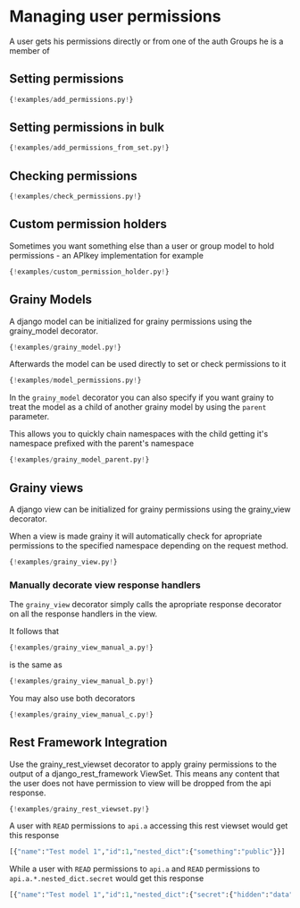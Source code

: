 # Managing user permissions

A user gets his permissions directly or from one of the auth Groups he is a member of

## Setting permissions

```py
{!examples/add_permissions.py!}
```
## Setting permissions in bulk

```py
{!examples/add_permissions_from_set.py!}
```

## Checking permissions

```py
{!examples/check_permissions.py!}
```

## Custom permission holders

Sometimes you want something else than a user or group model to hold 
permissions - an APIkey implementation for example

```py
{!examples/custom_permission_holder.py!}
```

## Grainy Models

A django model can be initialized for grainy permissions using the
grainy_model decorator.

```py
{!examples/grainy_model.py!}
```

Afterwards the model can be used directly to set or check permissions to it

```py
{!examples/model_permissions.py!}
```

In the `grainy_model` decorator you can also specify if you want grainy to
treat the model as a child of another grainy model by using the `parent` parameter.

This allows you to quickly chain namespaces with the child getting it's namespace
prefixed with the parent's namespace

```py
{!examples/grainy_model_parent.py!}
```

## Grainy views

A django view can be initialized for grainy permissions using the grainy_view
decorator.

When a view is made grainy it will automatically check for apropriate permissions to the specified namespace depending on the request method.

```py
{!examples/grainy_view.py!}
```

### Manually decorate view response handlers

The `grainy_view` decorator simply calls the apropriate response decorator on all the response handlers
in the view.

It follows that

```py
{!examples/grainy_view_manual_a.py!}
```

is the same as

```py
{!examples/grainy_view_manual_b.py!}
```

You may also use both decorators

```py
{!examples/grainy_view_manual_c.py!}
```

## Rest Framework Integration

Use the grainy_rest_viewset decorator to apply grainy permissions to the output of a django_rest_framework ViewSet. This means any content that the user does not have permission to view will be dropped from the api response.

```py
{!examples/grainy_rest_viewset.py!}
```

A user with `READ` permissions to `api.a` accessing this rest viewset would get this response

```py
[{"name":"Test model 1","id":1,"nested_dict":{"something":"public"}}]
```

While a user with `READ` permissions to `api.a` and `READ` permissions to `api.a.*.nested_dict.secret` would get this response

```py
[{"name":"Test model 1","id":1,"nested_dict":{"secret":{"hidden":"data"},"something":"public"}}]
```
